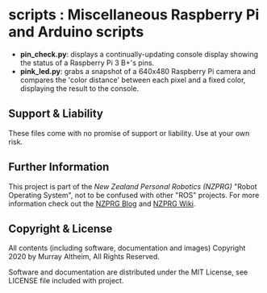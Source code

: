 # scripts : Miscellaneous Raspberry Pi and Arduino scripts

* **pin_check.py**:  displays a continually-updating console display showing the status of a Raspberry Pi 3 B+'s pins.
* **pink_led.py**:   grabs a snapshot of a 640x480 Raspberry Pi camera and compares the 'color distance' between each pixel and a fixed color, displaying the result to the console.


## Support & Liability

These files come with no promise of support or liability. Use at your own risk.


## Further Information

This project is part of the _New Zealand Personal Robotics (NZPRG)_ "Robot Operating System", not to be confused with other "ROS" projects. 
For more information check out the [NZPRG Blog](https://robots.org.nz/) and [NZPRG Wiki](https://service.robots.org.nz/wiki/).


## Copyright & License

All contents (including software, documentation and images) Copyright 2020 by Murray Altheim, All Rights Reserved.

Software and documentation are distributed under the MIT License, see LICENSE file included with project.
